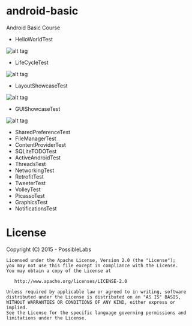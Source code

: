 # android-basic

Android Basic Course 

* HelloWorldTest

![alt tag](https://raw.githubusercontent.com/tiveor/android-basic/master/screens/helloworldtest.png)

* LifeCycleTest

![alt tag](https://raw.githubusercontent.com/tiveor/android-basic/master/screens/lifecycletest.gif)

* LayoutShowcaseTest

![alt tag](https://raw.githubusercontent.com/tiveor/android-basic/master/screens/layoutshowcasetest.gif)

* GUIShowcaseTest

![alt tag](https://raw.githubusercontent.com/tiveor/android-basic/master/screens/guishowcasetest.png)

* SharedPreferenceTest
* FileManagerTest
* ContentProviderTest
* SQLiteTODOTest
* ActiveAndroidTest
* ThreadsTest
* NetworkingTest
* RetrofitTest
* TweeterTest
* VolleyTest
* PicassoTest
* GraphicsTest
* NotificationsTest


# License
Copyright (C) 2015 - PossibleLabs

```
Licensed under the Apache License, Version 2.0 (the "License");
you may not use this file except in compliance with the License.
You may obtain a copy of the License at

   http://www.apache.org/licenses/LICENSE-2.0

Unless required by applicable law or agreed to in writing, software
distributed under the License is distributed on an "AS IS" BASIS,
WITHOUT WARRANTIES OR CONDITIONS OF ANY KIND, either express or implied.
See the License for the specific language governing permissions and
limitations under the License.
```



